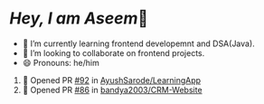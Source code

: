 # *Hey, I am Aseem*👋
- 🌱 I’m currently learning frontend developemnt and DSA(Java).
- 👯 I’m looking to collaborate on frontend projects.
- 😄 Pronouns: he/him

<!--START_SECTION:activity-->
1. 💪 Opened PR [#92](https://github.com/AyushSarode/LearningApp/pull/92) in [AyushSarode/LearningApp](https://github.com/AyushSarode/LearningApp)
2. 💪 Opened PR [#86](https://github.com/bandya2003/CRM-Website/pull/86) in [bandya2003/CRM-Website](https://github.com/bandya2003/CRM-Website)
<!--END_SECTION:activity-->

<!--
Here are some ideas to get you started:

- 🔭 I’m currently working on ...
- 🌱 I’m currently learning ...
- 👯 I’m looking to collaborate on ...
- 🤔 I’m looking for help with ...
- 💬 Ask me about ...
- 📫 How to reach me: ...
- 😄 Pronouns: ...
- ⚡ Fun fact: ...
-->
